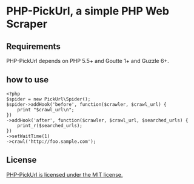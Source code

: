 PHP-PickUrl, a simple PHP Web Scraper
=====================================

Requirements
------------

PHP-PickUrl depends on PHP 5.5+ and Goutte 1+ and Guzzle 6+.

how to use
----------

```php:sample.php
<?php
$spider = new PickUrl\Spider();
$spider->addHook('before', function($crawler, $crawl_url) {
    print "$crawl_url\n";
})
->addHook('after', function($crawler, $crawl_url, $searched_urls) {
    print_r($searched_urls);
})
->setWaitTime(1)
->crawl('http://foo.sample.com');
```

License
-------
[PHP-PickUrl is licensed under the MIT license.](https://github.com/dimgraycat/PHP-PickUrl/blob/master/LICENSE)
